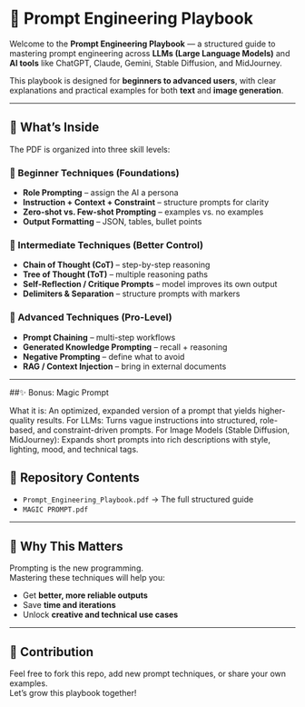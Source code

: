 # 📘 Prompt Engineering Playbook

Welcome to the **Prompt Engineering Playbook** — a structured guide to mastering prompt engineering across **LLMs (Large Language Models)** and **AI tools** like ChatGPT, Claude, Gemini, Stable Diffusion, and MidJourney.  

This playbook is designed for **beginners to advanced users**, with clear explanations and practical examples for both **text** and **image generation**.

---

## 🚀 What’s Inside
The PDF is organized into three skill levels:

### 🔹 Beginner Techniques (Foundations)
- **Role Prompting** – assign the AI a persona  
- **Instruction + Context + Constraint** – structure prompts for clarity  
- **Zero-shot vs. Few-shot Prompting** – examples vs. no examples  
- **Output Formatting** – JSON, tables, bullet points  

### 🔹 Intermediate Techniques (Better Control)
- **Chain of Thought (CoT)** – step-by-step reasoning  
- **Tree of Thought (ToT)** – multiple reasoning paths  
- **Self-Reflection / Critique Prompts** – model improves its own output  
- **Delimiters & Separation** – structure prompts with markers  

### 🔹 Advanced Techniques (Pro-Level)
- **Prompt Chaining** – multi-step workflows  
- **Generated Knowledge Prompting** – recall + reasoning  
- **Negative Prompting** – define what to avoid  
- **RAG / Context Injection** – bring in external documents  

---
##✨ Bonus: Magic Prompt

What it is: An optimized, expanded version of a prompt that yields higher-quality results.
For LLMs: Turns vague instructions into structured, role-based, and constraint-driven prompts.
For Image Models (Stable Diffusion, MidJourney): Expands short prompts into rich descriptions with style, lighting, mood, and technical tags.


## 📂 Repository Contents
- `Prompt_Engineering_Playbook.pdf` → The full structured guide  
- `MAGIC PROMPT.pdf` 

---

## 🎯 Why This Matters
Prompting is the new programming.  
Mastering these techniques will help you:  
- Get **better, more reliable outputs**  
- Save **time and iterations**  
- Unlock **creative and technical use cases**  

---

## 📢 Contribution
Feel free to fork this repo, add new prompt techniques, or share your own examples.  
Let’s grow this playbook together!  


